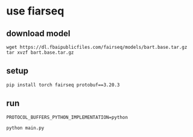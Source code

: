 # use fiarseq

## download model

```shell
wget https://dl.fbaipublicfiles.com/fairseq/models/bart.base.tar.gz
tar xvzf bart.base.tar.gz
```

## setup

```shell
pip install torch fairseq protobuf==3.20.3
```

## run

```shell
PROTOCOL_BUFFERS_PYTHON_IMPLEMENTATION=python
```

```shell
python main.py
```
